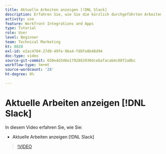 ```yaml
---
title: Aktuelle Arbeiten anzeigen [!DNL Slack]
description: Erfahren Sie, wie Sie die kürzlich durchgeführten Arbeiten im Slack ansehen können.
activity: use
feature: Workfront Integrations and Apps
type: Tutorial
role: User
level: Beginner
team: Technical Marketing
kt: 8820
exl-id: e2ac4704-27d9-49fe-96a4-fd8fe8b48d94
doc-type: video
source-git-commit: 650e4d346e1792863930dcebafacab4c88f2a8bc
workflow-type: tm+mt
source-wordcount: '28'
ht-degree: 0%

---
```


# Aktuelle Arbeiten anzeigen [!DNL Slack]

In diesem Video erfahren Sie, wie Sie:

* Aktuelle Arbeiten anzeigen [!DNL Slack]

>[!VIDEO](https://video.tv.adobe.com/v/335120/?quality=12&learn=on)
